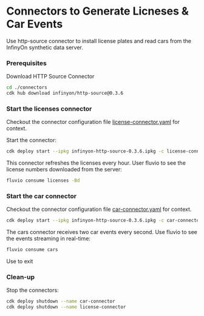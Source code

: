 # Connectors to Generate Licneses & Car Events

Use http-source connector to install license plates and read cars from the InfinyOn synthetic data server. 

### Prerequisites

Download HTTP Source Connector

```bash
cd ./connectors
cdk hub download infinyon/http-source@0.3.6
```

### Start the licenses connector

Checkout the connector configuration file [license-connector.yaml](license-connector.yaml) for context.

Start the connector:

```bash
cdk deploy start --ipkg infinyon-http-source-0.3.6.ipkg -c license-connector.yaml
```

This connector refreshes the licenses every hour. User fluvio to see the license numbers downloaded from the server:

```bash
fluvio consume licenses -Bd
```


### Start the car connector

Checkout the connector configuration file [car-connector.yaml](car-connector.yaml) for context.

```bash
cdk deploy start --ipkg infinyon-http-source-0.3.6.ipkg -c car-connector.yaml
```

The cars connector receives two car events every second. Use fluvio to see the events streaming in real-time:

```bash
fluvio consume cars
```

Use <Ctrl-C> to exit


### Clean-up

Stop the connectors:

```bash
cdk deploy shutdown --name car-connector
cdk deploy shutdown --name license-connector
```
